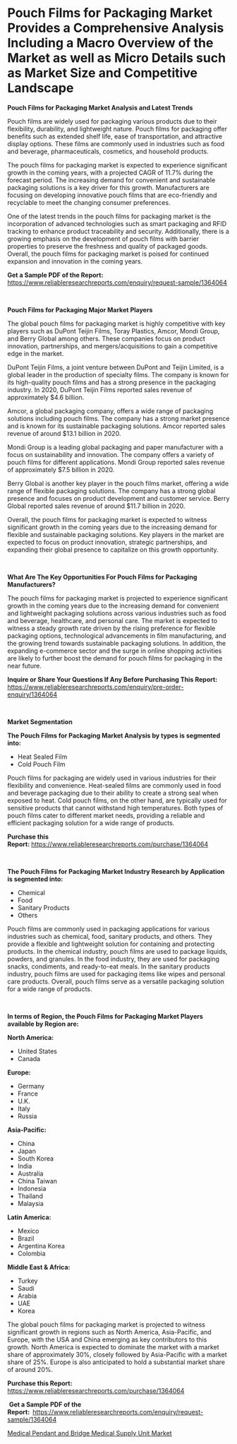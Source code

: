 <p><h1>Pouch Films for Packaging Market Provides a Comprehensive Analysis Including a Macro Overview of the Market as well as Micro Details such as Market Size and Competitive Landscape</h1></p><p><strong>Pouch Films for Packaging Market Analysis and Latest Trends</strong></p>
<p><p>Pouch films are widely used for packaging various products due to their flexibility, durability, and lightweight nature. Pouch films for packaging offer benefits such as extended shelf life, ease of transportation, and attractive display options. These films are commonly used in industries such as food and beverage, pharmaceuticals, cosmetics, and household products.</p><p>The pouch films for packaging market is expected to experience significant growth in the coming years, with a projected CAGR of 11.7% during the forecast period. The increasing demand for convenient and sustainable packaging solutions is a key driver for this growth. Manufacturers are focusing on developing innovative pouch films that are eco-friendly and recyclable to meet the changing consumer preferences.</p><p>One of the latest trends in the pouch films for packaging market is the incorporation of advanced technologies such as smart packaging and RFID tracking to enhance product traceability and security. Additionally, there is a growing emphasis on the development of pouch films with barrier properties to preserve the freshness and quality of packaged goods. Overall, the pouch films for packaging market is poised for continued expansion and innovation in the coming years.</p></p>
<p><strong>Get a Sample PDF of the Report:&nbsp;</strong> <a href="https://www.reliableresearchreports.com/enquiry/request-sample/1364064">https://www.reliableresearchreports.com/enquiry/request-sample/1364064</a></p>
<p>&nbsp;</p>
<p><strong>Pouch Films for Packaging Major Market Players</strong></p>
<p><p>The global pouch films for packaging market is highly competitive with key players such as DuPont Teijin Films, Toray Plastics, Amcor, Mondi Group, and Berry Global among others. These companies focus on product innovation, partnerships, and mergers/acquisitions to gain a competitive edge in the market.</p><p>DuPont Teijin Films, a joint venture between DuPont and Teijin Limited, is a global leader in the production of specialty films. The company is known for its high-quality pouch films and has a strong presence in the packaging industry. In 2020, DuPont Teijin Films reported sales revenue of approximately $4.6 billion.</p><p>Amcor, a global packaging company, offers a wide range of packaging solutions including pouch films. The company has a strong market presence and is known for its sustainable packaging solutions. Amcor reported sales revenue of around $13.1 billion in 2020.</p><p>Mondi Group is a leading global packaging and paper manufacturer with a focus on sustainability and innovation. The company offers a variety of pouch films for different applications. Mondi Group reported sales revenue of approximately $7.5 billion in 2020.</p><p>Berry Global is another key player in the pouch films market, offering a wide range of flexible packaging solutions. The company has a strong global presence and focuses on product development and customer service. Berry Global reported sales revenue of around $11.7 billion in 2020.</p><p>Overall, the pouch films for packaging market is expected to witness significant growth in the coming years due to the increasing demand for flexible and sustainable packaging solutions. Key players in the market are expected to focus on product innovation, strategic partnerships, and expanding their global presence to capitalize on this growth opportunity.</p></p>
<p>&nbsp;</p>
<p><strong>What Are The Key Opportunities For Pouch Films for Packaging Manufacturers?</strong></p>
<p><p>The pouch films for packaging market is projected to experience significant growth in the coming years due to the increasing demand for convenient and lightweight packaging solutions across various industries such as food and beverage, healthcare, and personal care. The market is expected to witness a steady growth rate driven by the rising preference for flexible packaging options, technological advancements in film manufacturing, and the growing trend towards sustainable packaging solutions. In addition, the expanding e-commerce sector and the surge in online shopping activities are likely to further boost the demand for pouch films for packaging in the near future.</p></p>
<p><strong>Inquire or Share Your Questions If Any Before Purchasing This Report:</strong> <a href="https://www.reliableresearchreports.com/enquiry/pre-order-enquiry/1364064">https://www.reliableresearchreports.com/enquiry/pre-order-enquiry/1364064</a></p>
<p>&nbsp;</p>
<p><strong>Market Segmentation</strong></p>
<p><strong>The Pouch Films for Packaging Market Analysis by types is segmented into:</strong></p>
<p><ul><li>Heat Sealed Film</li><li>Cold Pouch Film</li></ul></p>
<p><p>Pouch films for packaging are widely used in various industries for their flexibility and convenience. Heat-sealed films are commonly used in food and beverage packaging due to their ability to create a strong seal when exposed to heat. Cold pouch films, on the other hand, are typically used for sensitive products that cannot withstand high temperatures. Both types of pouch films cater to different market needs, providing a reliable and efficient packaging solution for a wide range of products.</p></p>
<p><strong>Purchase this Report:&nbsp;</strong><a href="https://www.reliableresearchreports.com/purchase/1364064">https://www.reliableresearchreports.com/purchase/1364064</a></p>
<p>&nbsp;</p>
<p><strong>The Pouch Films for Packaging Market Industry Research by Application is segmented into:</strong></p>
<p><ul><li>Chemical</li><li>Food</li><li>Sanitary Products</li><li>Others</li></ul></p>
<p><p>Pouch films are commonly used in packaging applications for various industries such as chemical, food, sanitary products, and others. They provide a flexible and lightweight solution for containing and protecting products. In the chemical industry, pouch films are used to package liquids, powders, and granules. In the food industry, they are used for packaging snacks, condiments, and ready-to-eat meals. In the sanitary products industry, pouch films are used for packaging items like wipes and personal care products. Overall, pouch films serve as a versatile packaging solution for a wide range of products.</p></p>
<p>&nbsp;</p>
<p><strong>In terms of Region, the Pouch Films for Packaging Market Players available by Region are:</strong></p>
<p>
    <p> <strong> North America: </strong>
        <ul>
            <li>United States</li>
            <li>Canada</li>
        </ul>
        </p> 
    <p> <strong> Europe: </strong>
        <ul>
            <li>Germany</li>
            <li>France</li>
            <li>U.K.</li>
            <li>Italy</li>
            <li>Russia</li>
        </ul>
        </p> 
    <p> <strong> Asia-Pacific: </strong>
        <ul>
            <li>China</li>
            <li>Japan</li>
            <li>South Korea</li>
            <li>India</li>
            <li>Australia</li>
            <li>China Taiwan</li>
            <li>Indonesia</li>
            <li>Thailand</li>
            <li>Malaysia</li>
        </ul>
        </p> 
    <p> <strong> Latin America: </strong>
        <ul>
            <li>Mexico</li>
            <li>Brazil</li>
            <li>Argentina Korea</li>
            <li>Colombia</li>
        </ul>
        </p> 
    <p> <strong> Middle East & Africa: </strong>
        <ul>
            <li>Turkey</li>
            <li>Saudi</li>
            <li>Arabia</li>
            <li>UAE</li>
            <li>Korea</li>
        </ul>
    </p>
    </p>
<p><p>The global pouch films for packaging market is projected to witness significant growth in regions such as North America, Asia-Pacific, and Europe, with the USA and China emerging as key contributors to this growth. North America is expected to dominate the market with a market share of approximately 30%, closely followed by Asia-Pacific with a market share of 25%. Europe is also anticipated to hold a substantial market share of around 20%.</p></p>
<p><strong>Purchase this Report: </strong><a href="https://www.reliableresearchreports.com/purchase/1364064">https://www.reliableresearchreports.com/purchase/1364064</a></p>
<p>&nbsp;<strong>Get a Sample PDF of the Report:&nbsp;&nbsp;</strong><a href="https://www.reliableresearchreports.com/enquiry/request-sample/1364064">https://www.reliableresearchreports.com/enquiry/request-sample/1364064</a></p>
<p><strong></strong></p>
<p><p><a href="https://cautious-neon-760.notion.site/Medical-Pendant-and-Bridge-Medical-Supply-Unit-Market-Research-Report-The-Key-To-Successful-Busines-ee254b2e11cb4660b346d0f4ffb7610c">Medical Pendant and Bridge Medical Supply Unit Market</a></p></p>
